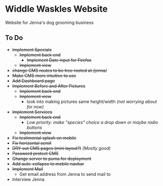 # Widdle Waskles Website

Website for Jenna's dog grooming business

## To Do


* ~~Implement Specials~~
  * ~~Implement back end~~
    * ~~Implement Date input for Firefox~~
  * ~~Implement view~~
* ~~change CMS routes to be tree rooted at /jenna/~~
* ~~Make CMS more intuitive to use~~
* ~~Add Dashboard page~~
* ~~Implement Before and After Pictures~~
  * ~~Implement back end~~
  * ~~Implement view~~
    * look into making pictures same height/width _(not worrying about for now)_
* ~~Implement Services~~
  * ~~Implement back end~~
    * _Low priority: make "species" choice a drop down or maybe radio buttons_
  * ~~Implement view~~
* ~~Fix testimonial splash on mobile~~
* ~~Fix horizontal scroll~~
* ~~DRY out CMS pages (mini layout?)~~ _(Mostly good)_
* ~~Password protect CMS~~
* ~~Change server to puma for deployment~~
* ~~Add auto-collapse to mobile navbar~~
* ~~Implement Mail~~
  * Get email address from Jenna to send mail to
* Interview Jenna
